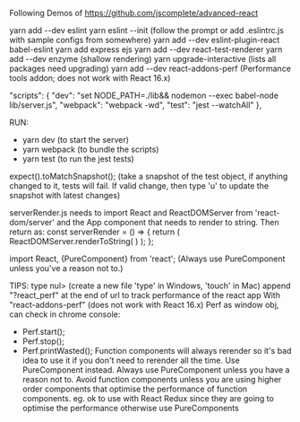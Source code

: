 Following Demos of https://github.com/jscomplete/advanced-react

yarn add --dev eslint
yarn eslint --init 			(follow the prompt or add .eslintrc.js with sample configs from somewhere)
yarn add --dev eslint-plugin-react babel-eslint
yarn add express ejs
yarn add --dev react-test-renderer
yarn add --dev enzyme 		(shallow rendering)
yarn upgrade-interactive	(lists all packages need upgrading)
yarn add --dev react-addons-perf	(Performance tools addon; does not work with React 16.x)

"scripts": {
    "dev": "set NODE_PATH=./lib&& nodemon --exec babel-node lib/server.js",
    "webpack": "webpack -wd",
    "test": "jest --watchAll"
  },

RUN: 
- yarn dev (to start the server)
- yarn webpack (to bundle the scripts)
- yarn test (to run the jest tests)

expect(<obj>).toMatchSnapshot(); 	(take a snapshot of the test object, if anything changed to it, tests will fail. If valid change, then type 'u' to update the snapshot with latest changes)

serverRender.js needs to import React and ReactDOMServer from 'react-dom/server' and the App component that needs to render to string. Then return as:
const serverRender = () => {
    return ( ReactDOMServer.renderToString(
        <App />
    ) );
};

import React, {PureComponent} from 'react'; 		(Always use PureComponent unless you've a reason not to.)

TIPS:
type nul> <filename>		(create a new file 'type' in Windows, 'touch' in Mac)
append "?react_perf" at the end of url to track performance of the react app
With "react-addons-perf" (does not work with React 16.x) Perf as window obj, can check in chrome console:
- Perf.start();
- Perf.stop();
- Perf.printWasted();
Function components will always rerender so it's bad idea to use it if you don't need to rerender all the time. Use PureComponent instead. 
Always use PureComponent unless you have a reason not to.
Avoid function components unless you are using higher order components that optimise the performance of function components. eg. ok to use with React Redux since they are going to optimise the performance otherwise use PureComponents
